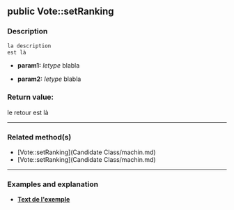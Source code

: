 ## public Vote::setRanking

### Description    

```php
la description
est là
```

- **param1:** *letype* blabla

- **param2:** *letype* blabla



### Return value:   

le retour
est là


---------------------------------------

### Related method(s)      

* [Vote::setRanking](Candidate Class/machin.md)    
* [Vote::setRanking](Candidate Class/machin.md)    

---------------------------------------

### Examples and explanation

* **[Text de l'exemple](link)**    
